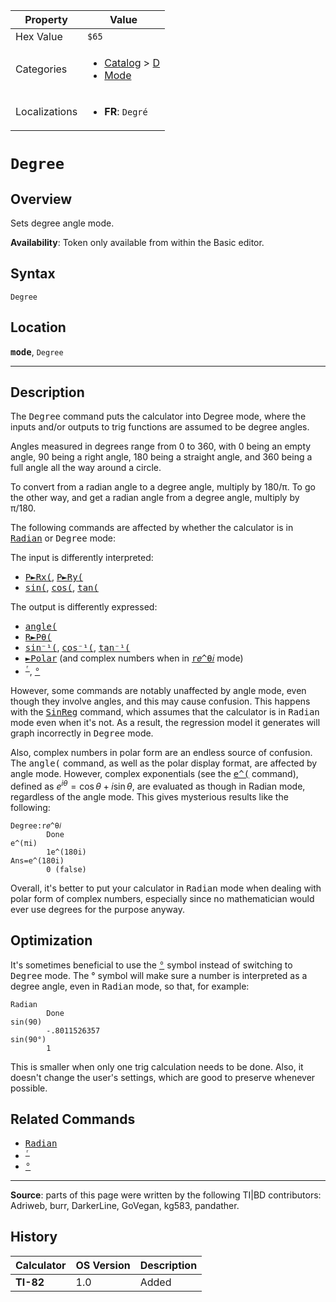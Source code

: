 | Property      | Value |
|---------------|-------|
| Hex Value     | `$65`|
| Categories    | <ul><li>[Catalog](<../categories/Catalog.md>) > [D](<../categories/Catalog.md#D>)</li><li>[Mode](<../categories/Mode.md>)</li></ul> |
| Localizations | <ul><li><b>FR</b>: `Degré`</li></ul> |

# `Degree`

## Overview
Sets degree angle mode.


<b>Availability</b>: Token only available from within the Basic editor.

## Syntax
`Degree`

## Location
<tt><kbd><b>mode</b></kbd></tt>, `Degree`
<hr>

## Description

The <tt>Degree</tt> command puts the calculator into Degree mode, where the inputs and/or outputs to trig functions are assumed to be degree angles.

Angles measured in degrees range from 0 to 360, with 0 being an empty angle, 90 being a right angle, 180 being a straight angle, and 360 being a full angle all the way around a circle.

To convert from a radian angle to a degree angle, multiply by 180/π. To go the other way, and get a radian angle from a degree angle, multiply by π/180.

The following commands are affected by whether the calculator is in <tt><a href="Radian.md">Radian</a></tt> or <tt>Degree</tt> mode:

The input is differently interpreted:

*   <tt><a href="P►Rx(.md">P►Rx(</a></tt>, <tt><a href="P►Ry(.md">P►Ry(</a></tt>
*   <tt><a href="sin(.md">sin(</a></tt>, <tt><a href="cos(.md">cos(</a></tt>, <tt><a href="tan(.md">tan(</a></tt>

The output is differently expressed:

*   <tt><a href="angle(.md">angle(</a></tt>
*   <tt><a href="R►Pθ(.md">R►Pθ(</a></tt>
*   <tt><a href="sin⁻¹(.md">sin⁻¹(</a></tt>, <tt><a href="cos⁻¹(.md">cos⁻¹(</a></tt>, <tt><a href="tan⁻¹(.md">tan⁻¹(</a></tt>
*   <tt><a href="►Polar.md">►Polar</a></tt> (and complex numbers when in <tt><a href="r𝑒^θ𝑖.md">r𝑒^θ𝑖</a></tt> mode)
*   <tt><sup><a href="ʳ.md">ʳ</a></sup></tt>, <tt><a href="°.md">°</a></tt>

However, some commands are notably unaffected by angle mode, even though they involve angles, and this may cause confusion. This happens with the <tt><a href="SinReg.md">SinReg</a></tt> command, which assumes that the calculator is in <tt>Radian</tt> mode even when it's not. As a result, the regression model it generates will graph incorrectly in <tt>Degree</tt> mode.

Also, complex numbers in polar form are an endless source of confusion. The <tt>angle(</tt> command, as well as the polar display format, are affected by angle mode. However, complex exponentials (see the <tt><a href="𝑒^(.md">e^(</a></tt> command), defined as $e^{i\theta}=\cos\theta+i\sin\theta$, are evaluated as though in Radian mode, regardless of the angle mode. This gives mysterious results like the following:

```ti-basic
Degree:r𝑒^θ𝑖
        Done
e^(πi)
        1e^(180i)
Ans=e^(180i)
        0 (false)
```

Overall, it's better to put your calculator in <tt>Radian</tt> mode when dealing with polar form of complex numbers, especially since no mathematician would ever use degrees for the purpose anyway.

## Optimization

It's sometimes beneficial to use the <tt><a href="°.md">°</a></tt> symbol instead of switching to <tt>Degree</tt> mode. The ° symbol will make sure a number is interpreted as a degree angle, even in <tt>Radian</tt> mode, so that, for example:

```ti-basic
Radian
        Done
sin(90)
        -.8011526357
sin(90°)
        1
```

This is smaller when only one trig calculation needs to be done. Also, it doesn't change the user's settings, which are good to preserve whenever possible.

## Related Commands

*   <tt><a href="Radian.md">Radian</a></tt>
*   <tt><sup><a href="ʳ.md">ʳ</a></sup></tt>
*   <tt><a href="°.md">°</a></tt>

* * *

**Source**: parts of this page were written by the following TI|BD contributors: Adriweb, burr, DarkerLine, GoVegan, kg583, pandather.

## History
| Calculator | OS Version | Description |
|------------|------------|-------------|
| <b>TI-82</b> | 1.0 | Added |


